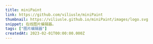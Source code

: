 ```yaml
---
title: miniPaint
link: https://github.com/viliusle/miniPaint
thumbnail: https://viliusle.github.io/miniPaint/images/logo.svg
snippet: 在线图片编辑器。
tags: ["图片编辑器"]
createdAt: 2023-02-01T00:00:00.000Z
---
```

